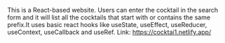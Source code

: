 This is a React-based website. Users can enter the cocktail in the search form and it
will list all the cocktails that start with or contains the same prefix.It uses basic react hooks like useState, useEffect, useReducer, useContext, useCallback and useRef.
Link: https://cocktai1.netlify.app/

